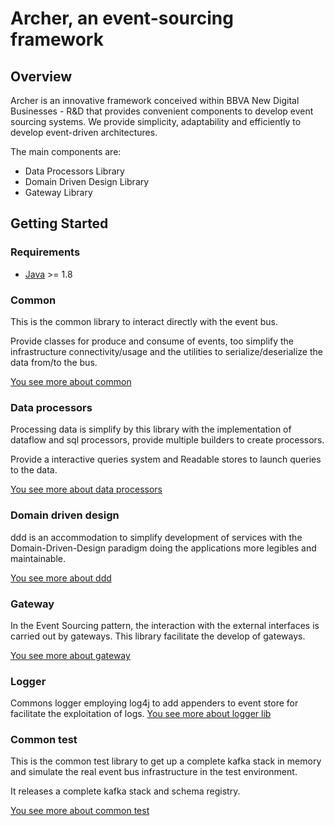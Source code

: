 Archer, an event-sourcing framework
===================================

## Overview

Archer is an innovative framework conceived within BBVA New Digital Businesses - R&D that provides convenient components to develop event sourcing systems. We provide simplicity, adaptability and efficiently to develop event-driven architectures.


The main components are:

 * Data Processors Library
 * Domain Driven Design Library
 * Gateway Library
 


Getting Started
---------------

### Requirements

* [Java](https://www.java.com) >= 1.8

### Common

This is the common library to interact directly with the event bus. 

Provide classes for produce and consume of events, too  simplify the infrastructure connectivity/usage and the utilities to serialize/deserialize the data from/to the bus.

[You see more about common](archer-common-lib/README.md)

### Data processors

Processing data is simplify by this library with the implementation of dataflow and sql processors, provide multiple builders to create processors. 

Provide a interactive queries system and Readable stores to launch queries to the data.

[You see more about data processors](archer-data-processors-lib/README.md)

### Domain driven design

ddd is an accommodation to simplify development of services with the Domain-Driven-Design paradigm  doing the applications more legibles and maintainable.

[You see more about ddd](archer-ddd-lib/README.md)

### Gateway

In the Event Sourcing pattern, the interaction with the external interfaces is carried out by gateways. This library facilitate the develop of gateways.

[You see more about gateway](archer-gateway-lib/README.md)

### Logger

Commons logger employing log4j to add appenders to event store for facilitate the exploitation of logs.
[You see more about logger lib](archer-log-lib/README.md)
### Common test

This is the common test library to get up a complete kafka stack in memory and simulate the real event bus infrastructure in the test environment.

It releases a complete kafka stack and schema registry.

[You see more about common test](archer-common-test-lib/README.md)
